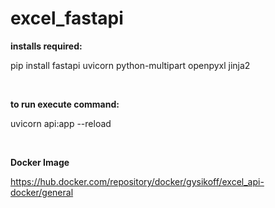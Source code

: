 # excel_fastapi

<b>installs required: </b>

pip install fastapi uvicorn python-multipart openpyxl jinja2

</br>

<b>to run execute command:</b>

uvicorn api:app --reload

</br>

<b>Docker Image</b>

https://hub.docker.com/repository/docker/gysikoff/excel_api-docker/general
